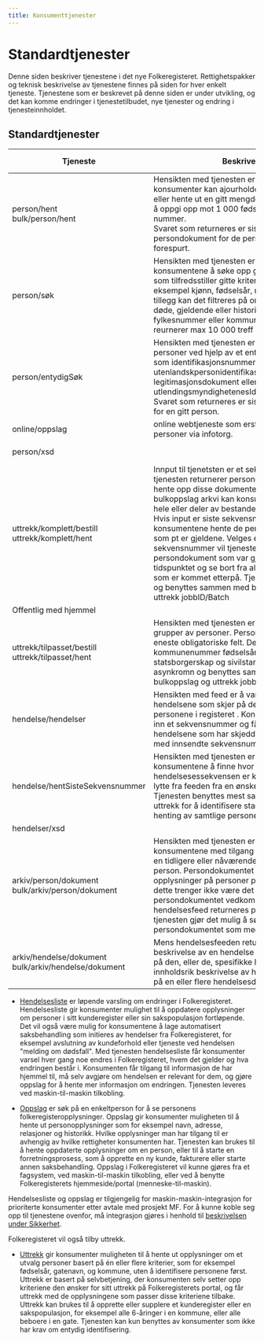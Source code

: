 ```yaml
---
title: Konsumenttjenester
---
```

# Standardtjenester
Denne siden beskriver tjenestene i det nye Folkeregisteret. 
Rettighetspakker og teknisk beskrivelse av tjenestene finnes på siden for hver enkelt tjeneste. Tjenestene som er beskrevet på denne siden er under utvikling, og det kan komme endringer i tjenestetilbudet, nye tjenester og endring i tjenesteinnholdet.


## Standardtjenester
| Tjeneste | Beskrivelse | Tilgjengelig i rettighetspakker | 
|----------|-----------------------------------------------|--------|
| person/hent <br> bulk/person/hent |Hensikten med tjenesten er å tillate at konsumenter kan ajourholde sitt kunderegister eller hente ut en gitt mengde med personer. Ved å oppgi opp mot 1 000 fødsels- eller D-nummer. <br> Svaret som returneres er siste gjeldene persondokument for de personer som er forespurt. | Offentlig med hjemmel, <br> Offentlig uten hjemmel, <br> Bank-og-Finans     |
|person/søk | Hensikten med tjenesten er å tillate konsumentene å søke opp grupper av personer som tilfredsstiller gitte kriterier. Kriteriene er for eksempel kjønn, fødselsår, navn, adresse. I tillegg kan det filtreres på om man skal inkludere døde, gjeldende eller historiske opplysninger, fylkesnummer eller kommunenummer. Tjenesten reurnerer max 10 000 treff |Offentlig med hjemmel, <br>Offentlig uten hjemmel, <br>Bank og Finans |
|person/entydigSøk|Hensikten med tjenesten er å tillate søk på personer ved hjelp av et entyidge opplysninger som identifikasjonsnummer, utenlandskpersonidentifikasjon, legitimasjonsdokument eller utlendingsmyndighetenesIdentifikasjonsnummer. Svaret som returneres er siste persondokument for en gitt person. |Offentlig med hjemmel |
|online/oppslag|online webtjeneste som erstatter dagens søk på personer via infotorg.| Offentlig med hjemmel |
|person/xsd || Offentlig med hjemmel|
|uttrekk/komplett/bestill <br> uttrekk/komplett/hent |Innput til tjenetsten er et sekvensnummer og tjenesten returnerer persondokumenter. Ved å hente opp disse dokumentene gjennom bulkoppslag arkvi kan konsumentene hente ut hele eller deler av bestanden i folkeregisteret. Hvis input er siste sekvensnummer vil konsumentene hente de persondokumentene som pt er gjeldene.  Velges et lavere sekvensnummer vil tjenesten hente alle persondokument som var gjeldende på dette tidspunktet og se bort fra alle persondokument som er kommet etterpå. Tjenesten er asynkron og benyttes sammen med bulkoppslag og uttrekk jobbID/Batch
|Offentlig med hjemmel |
|uttrekk/tilpasset/bestill <br> uttrekk/tilpasset/hent |Hensikten med tjenesten er å tillate søk på grupper av personer. Personstaustyper er eneste obligatoriske felt. Det kan også søler å kommunenummer fødselsår, dødsår, kjønn, statsborgerskap og sivilstandstype.  Tjenesten er asynkromn og benyttes sammen med bulkoppslag og uttrekk jobbID/batch||
|hendelse/hendelser|Hensikten med feed er å varsle om de hendelsene som skjer på de forskjellige personene i registeret . Konsumentene sender inn et sekvensnummer og får returnert alle hendelsene som har skjedd i registeret fra og med innsendte sekvensnummer.| Offentlig med hjemmel |
|hendelse/hentSisteSekvensnummer|Hensikten med tjenesten er å gjøre det mulig for konsumentene å finne hvor langt hendelsesessekvensen er kommet slik at de kan lytte fra feeden fra en ønsket tidspunkt. Tjenesten benyttes mest sammen med  komplett uttrekk for å identifisere starttidspunkt for henting av samtlige personer i et testmiljø.| Offentlig med hjemmel |
|hendelser/xsd|||
|arkiv/person/dokument <br> bulk/arkiv/person/dokument |Hensikten med tjenesten er å tillate konsumentene med tilgang til tjenesten søke på en tidligere eller nåværende tilstand for en gitt person. Persondokumentet inneholder komplette opplysninger på personer på et tidspunkt, men dette trenger ikke være det siste persondokumentet vedkommende har. Fra hendelsesfeed returneres persondokumentet og tjenesten gjør det mulig å søke opp persondokumentet som medførte hendelsen.||
|arkiv/hendelse/dokument <br> bulk/arkiv/hendelse/dokument|Mens hendelsesfeeden returnerer en tynn beskrivelse av en hendelse returnerer oppslag på den, eller de, spesifikke hendelsen en mer innholdsrik beskrivelse av hendelsen. Tillater søk på en eller flere hendelsesdokument.||


* [Hendelsesliste](../hendelsesliste) er løpende varsling om endringer i Folkeregisteret. Hendelsesliste gir konsumenter mulighet til å oppdatere opplysninger om personer i sitt kunderegister eller sin sakspopulasjon fortløpende. Det vil også være mulig for konsumentene å lage automatisert saksbehandling som initieres av hendelser fra Folkeregisteret, for eksempel avslutning av kundeforhold eller tjeneste ved hendelsen "melding om dødsfall". 
Med tjenesten hendelsesliste får konsumenter varsel hver gang noe endres i Folkeregisteret, hvem det gjelder og hva endringen består i.  Konsumenten får tilgang til informasjon de har hjemmel til, må selv avgjøre om hendelsen er relevant for dem, og gjøre oppslag for å hente mer informasjon om endringen. Tjenesten leveres ved maskin-til-maskin tilkobling. 

* [Oppslag](../oppslag) er søk på en enkeltperson for å se personens folkeregisteropplysninger. Oppslag gir konsumenter muligheten til å hente ut personopplysninger som for eksempel navn, adresse, relasjoner og historikk. Hvilke opplysninger man har tilgang til er avhengig av hvilke rettigheter konsumenten har. Tjenesten kan brukes til å hente oppdaterte opplysninger om en person, eller til å starte en forretningsprosess, som å opprette en ny kunde, fakturere eller starte annen saksbehandling. 
	Oppslag i Folkeregisteret vil kunne gjøres fra et fagsystem, ved maskin-til-maskin tilkobling, eller ved å benytte Folkeregisterets hjemmeside/portal (menneske-til-maskin). 


Hendelsesliste og oppslag er tilgjengelig for maskin-maskin-integrasjon for prioriterte konsumenter etter avtale med prosjekt MF. For å kunne koble seg opp til tjenestene ovenfor, må integrasjon gjøres i henhold til [beskrivelsen under Sikkerhet](../sikkerhet).

Folkeregisteret vil også tilby uttrekk.

*	[Uttrekk](../uttrekk) gir konsumenter muligheten til å hente ut opplysninger om et utvalg personer basert på én eller flere kriterier, som for eksempel fødselsår, gatenavn, og kommune, uten å identifisere personene først. Uttrekk er basert på selvbetjening, der konsumenten selv setter opp kriteriene den ønsker for sitt uttrekk på Folkeregisterets portal, og får uttrekk  med de opplysningene som passer disse kriteriene tilbake.
Uttrekk kan brukes til å opprette eller supplere et kunderegister eller en sakspopulasjon, for eksempel alle 6-åringer i en kommune, eller alle beboere i en gate. Tjenesten kan kun benyttes av konsumenter som ikke har krav om entydig identifisering.

